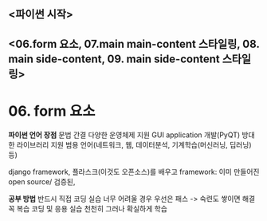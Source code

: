 ## <파이썬 시작>

## <06.form 요소, 07.main main-content 스타일링, 08. main side-content, 09. main side-content 스타일링>

# 06. form 요소

**파이썬 언어 장점**
문법 간결
다양한 운영체제 지원
GUI application 개발(PyQT)
방대한 라이브러리 지원
범용 언어(네트워크, 웹, 데이터분석, 기계학습(머신러닝, 딥러닝) 등)

django framework, 플라스크(이것도 오픈소스)를 배우고
framework: 이미 만들어진 open source/ 검증된,

**공부 방법**
반드시 직접 코딩 실습
너무 어려울 경우 우선은 패스 -> 숙련도 쌓이면 해결
꼭 복습 코딩 및 응용 실습
천천히 그러나 확실하게 학습
